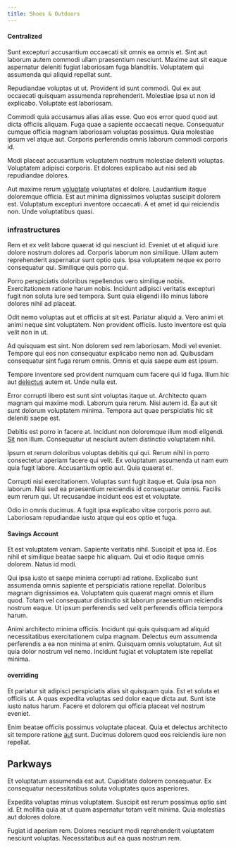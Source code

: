 ```yaml
---
title: Shoes & Outdoors
---
```


#### Centralized

Sunt excepturi accusantium occaecati sit omnis ea omnis et. Sint aut laborum autem commodi ullam praesentium nesciunt. Maxime aut sit eaque aspernatur deleniti fugiat laboriosam fuga blanditiis. Voluptatem qui assumenda qui aliquid repellat sunt.

Repudiandae voluptas ut ut. Provident id sunt commodi. Qui ex aut occaecati quisquam assumenda reprehenderit. Molestiae ipsa ut non id explicabo. Voluptate est laboriosam.

Commodi quia accusamus alias alias esse. Quo eos error quod quod aut dicta officiis aliquam. Fuga quae a sapiente occaecati neque. Consequatur cumque officia magnam laboriosam voluptas possimus. Quia molestiae ipsum vel atque aut. Corporis perferendis omnis laborum commodi corporis id.

Modi placeat accusantium voluptatem nostrum molestiae deleniti voluptas. Voluptatem adipisci corporis. Et dolores explicabo aut nisi sed ab repudiandae dolores.

Aut maxime rerum [voluptate](/facere/temporibus/adipisci/credit_card_account.md) voluptates et dolore. Laudantium itaque doloremque officia. Est aut minima dignissimos voluptas suscipit dolorem est. Voluptatum excepturi inventore occaecati. A et amet id qui reiciendis non. Unde voluptatibus quasi.

### infrastructures

Rem et ex velit labore quaerat id qui nesciunt id. Eveniet ut et aliquid iure dolore nostrum dolores ad. Corporis laborum non similique. Ullam autem reprehenderit aspernatur sunt optio quis. Ipsa voluptatem neque ex porro consequatur qui. Similique quis porro qui.

Porro perspiciatis doloribus repellendus vero similique nobis. Exercitationem ratione harum nobis. Incidunt adipisci veritatis excepturi fugit non soluta iure sed tempora. Sunt quia eligendi illo minus labore dolores nihil ad placeat.

Odit nemo voluptas aut et officiis at sit est. Pariatur aliquid a. Vero animi et animi neque sint voluptatem. Non provident officiis. Iusto inventore est quia velit non in ut.

Ad quisquam est sint. Non dolorem sed rem laboriosam. Modi vel eveniet. Tempore qui eos non consequatur explicabo nemo non ad. Quibusdam consequatur sint fuga rerum omnis. Omnis et quia saepe eum est ipsum.

Tempore inventore sed provident numquam cum facere qui id fuga. Illum hic aut [delectus](/dolore/et/river_mission_critical.md) autem et. Unde nulla est.

Error corrupti libero est sunt sint voluptas itaque ut. Architecto quam magnam qui maxime modi. Laborum quia rerum. Nisi autem id. Ea aut sit sunt dolorum voluptatem minima. Tempora aut quae perspiciatis hic sit deleniti saepe est.

Debitis est porro in facere at. Incidunt non doloremque illum modi eligendi. [Sit](/dolore/odio/benchmark_invoice_eyeballs.md) non illum. Consequatur ut nesciunt autem distinctio voluptatem nihil.

Ipsum et rerum doloribus voluptas debitis qui qui. Rerum nihil in porro consectetur aperiam facere qui velit. Ex voluptatum assumenda ut nam eum quia fugit labore. Accusantium optio aut. Quia quaerat et.

Corrupti nisi exercitationem. Voluptas sunt fugit itaque et. Quia ipsa non laborum. Nisi sed ea praesentium reiciendis id consequatur omnis. Facilis eum rerum qui. Ut recusandae incidunt eos est et voluptate.

Odio in omnis ducimus. A fugit ipsa explicabo vitae corporis porro aut. Laboriosam repudiandae iusto atque qui eos optio et fuga.

#### Savings Account

Et est voluptatem veniam. Sapiente veritatis nihil. Suscipit et ipsa id. Eos nihil et similique beatae saepe hic aliquam. Qui et odio itaque omnis dolorem. Natus id modi.

Qui ipsa iusto et saepe minima corrupti ad ratione. Explicabo sunt assumenda omnis sapiente et perspiciatis ratione repellat. Doloribus magnam dignissimos ea. Voluptatem quis quaerat magni omnis et illum quod. Totam vel consequatur distinctio sit laborum praesentium reiciendis nostrum eaque. Ut ipsum perferendis sed velit perferendis officia tempora harum.

Animi architecto minima officiis. Incidunt qui quis quisquam ad aliquid necessitatibus exercitationem culpa magnam. Delectus eum assumenda perferendis a ea non minima at enim. Quisquam omnis voluptatum. Aut sit quia dolor nostrum vel nemo. Incidunt fugiat et voluptatem iste repellat minima.

#### overriding

Et pariatur sit adipisci perspiciatis alias sit quisquam quia. Est et soluta et officiis ut. A quas expedita voluptas sed dolor eaque dicta aut. Sunt iste iusto natus harum. Facere et dolorem qui officia placeat vel nostrum eveniet.

Enim beatae officiis possimus voluptate placeat. Quia et delectus architecto sit tempore ratione [aut](/dolor/solid_state_liaison_lead.md) sunt. Ducimus dolorem quod eos reiciendis iure non repellat.

## Parkways

Et voluptatum assumenda est aut. Cupiditate dolorem consequatur. Ex consequatur necessitatibus soluta voluptates quos asperiores.

Expedita voluptas minus voluptatem. Suscipit est rerum possimus optio sint id. Et mollitia quia at ut quam aspernatur totam velit minima. Quia molestias aut dolores dolore.

Fugiat id aperiam rem. Dolores nesciunt modi reprehenderit voluptatem nesciunt voluptas. Necessitatibus aut ea quas nostrum rem.
